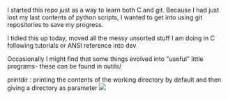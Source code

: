 I started this repo just as a way to learn both C and git. 
Because I had just lost my last contents of python scripts, I wanted to get into using git repositories to save my progress.

I tidied this up today, moved all the messy unsorted stuff I am doing in C following tutorials or ANSI reference into dev

Occasionally I might find that some things evolved into "useful" little programs-
these can be found in outils/

printdir : printing the contents of the working directory by default and then giving a directory as parameter
<a href="https://asciinema.org/a/5mnt5ozxf8eajlogireil5e6v" target="_blank"><img src="https://asciinema.org/a/5mnt5ozxf8eajlogireil5e6v.png" /></a>
